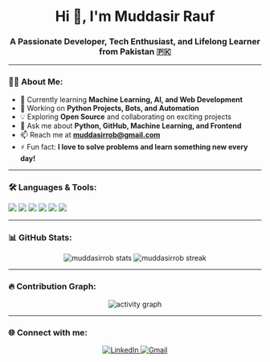 <h1 align="center">Hi 👋, I'm Muddasir Rauf</h1>
<h3 align="center">A Passionate Developer, Tech Enthusiast, and Lifelong Learner from Pakistan 🇵🇰</h3>

---

### 🧑‍💻 About Me:
- 🌱 Currently learning **Machine Learning, AI, and Web Development**
- 🔭 Working on **Python Projects, Bots, and Automation**
- 💡 Exploring **Open Source** and collaborating on exciting projects
- 💬 Ask me about **Python, GitHub, Machine Learning, and Frontend**
- 📫 Reach me at **muddasirrob@gmail.com**
- ⚡ Fun fact: **I love to solve problems and learn something new every day!**

---

### 🛠️ Languages & Tools:
<p align="left">
  <img src="https://img.shields.io/badge/Python-3670A0?style=for-the-badge&logo=python&logoColor=ffdd54"/>
  <img src="https://img.shields.io/badge/JavaScript-F7DF1E?style=for-the-badge&logo=javascript&logoColor=black"/>
  <img src="https://img.shields.io/badge/HTML5-E34F26?style=for-the-badge&logo=html5&logoColor=white"/>
  <img src="https://img.shields.io/badge/CSS3-1572B6?style=for-the-badge&logo=css3&logoColor=white"/>
  <img src="https://img.shields.io/badge/Git-F05032?style=for-the-badge&logo=git&logoColor=white"/>
  <img src="https://img.shields.io/badge/VS%20Code-007ACC?style=for-the-badge&logo=visual-studio-code&logoColor=white"/>
</p>

---

### 📊 GitHub Stats:
<p align="center">
  <img src="https://github-readme-stats.vercel.app/api?username=muddasirrob&show_icons=true&theme=radical" alt="muddasirrob stats"/>
  <img src="https://github-readme-streak-stats.herokuapp.com/?user=muddasirrob&theme=radical" alt="muddasirrob streak"/>
</p>

---

### 🔥 Contribution Graph:
<p align="center">
  <img src="https://github-readme-activity-graph.vercel.app/graph?username=muddasirrob&theme=redical" alt="activity graph"/>
</p>

---

### 🌐 Connect with me:
<p align="center">
  <a href="https://linkedin.com/in/YOUR-LINK" target="_blank">
    <img src="https://img.shields.io/badge/LinkedIn-blue?style=for-the-badge&logo=linkedin&logoColor=white" alt="LinkedIn"/>
  </a>
  <a href="mailto:muddasirrob@gmail.com">
    <img src="https://img.shields.io/badge/Gmail-D14836?style=for-the-badge&logo=gmail&logoColor=white" alt="Gmail"/>
  </a>
</p>
